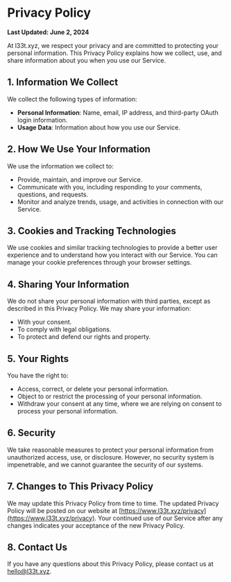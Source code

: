 # Privacy Policy

**Last Updated: June 2, 2024**

At l33t.xyz, we respect your privacy and are committed to protecting your personal information. This Privacy Policy explains how we collect, use, and share information about you when you use our Service.

## 1. Information We Collect
We collect the following types of information:
- **Personal Information**: Name, email, IP address, and third-party OAuth login information.
- **Usage Data**: Information about how you use our Service.

## 2. How We Use Your Information
We use the information we collect to:
- Provide, maintain, and improve our Service.
- Communicate with you, including responding to your comments, questions, and requests.
- Monitor and analyze trends, usage, and activities in connection with our Service.

## 3. Cookies and Tracking Technologies
We use cookies and similar tracking technologies to provide a better user experience and to understand how you interact with our Service. You can manage your cookie preferences through your browser settings.

## 4. Sharing Your Information
We do not share your personal information with third parties, except as described in this Privacy Policy. We may share your information:
- With your consent.
- To comply with legal obligations.
- To protect and defend our rights and property.

## 5. Your Rights
You have the right to:
- Access, correct, or delete your personal information.
- Object to or restrict the processing of your personal information.
- Withdraw your consent at any time, where we are relying on consent to process your personal information.

## 6. Security
We take reasonable measures to protect your personal information from unauthorized access, use, or disclosure. However, no security system is impenetrable, and we cannot guarantee the security of our systems.

## 7. Changes to This Privacy Policy
We may update this Privacy Policy from time to time. The updated Privacy Policy will be posted on our website at [https://www.l33t.xyz/privacy](https://www.l33t.xyz/privacy). Your continued use of our Service after any changes indicates your acceptance of the new Privacy Policy.

## 8. Contact Us
If you have any questions about this Privacy Policy, please contact us at hello@l33t.xyz.
